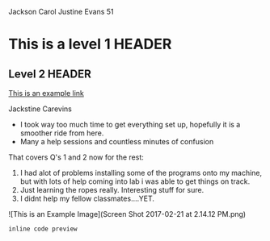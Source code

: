 Jackson Carol
Justine Evans 51
# This is a level 1 HEADER
## Level 2 HEADER
[This is an example link](https://www.youtube.com/watch?v=Kp7eSUU9oy8)

Jackstine
Carevins

- I took way too much time to get everything set up, hopefully it is a smoother ride from here.
- Many a help sessions and countless minutes of confusion

That covers Q's 1 and 2 now for the rest:

1. I had alot of problems installing some of the programs onto my machine, but with lots of help coming into lab i was able to get things on track.
2. Just learning the ropes really. Interesting stuff for sure.
3. I didnt help my fellow classmates....YET.

![This is an Example Image](Screen Shot 2017-02-21 at 2.14.12 PM.png)

```inline code preview```
